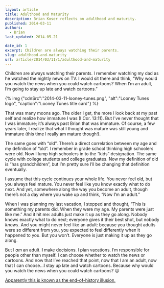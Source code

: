 ```yaml
---
layout: article
title: Adulthood and Maturity
description: Brian Koser reflects on adulthood and maturity.
published: 2014-03-11
authors:
  - Brian
last_updated: 2014-05-21

date_id: 1
excerpt: Chil­dren are al­ways watch­ing their par­ents.
slug: adulthood-and-maturity
url: article/2014/03/11/1/adulthood-and-maturity
---
```


Children are always watching their parents. I remember watching my dad as he watched the nightly news on TV. I would sit there and think, “Why would you watch the news when you could watch cartoons? When I’m an adult, I’m going to stay up late and watch cartoons.”

{% img {"cdnSrc":"2014-03-11-looney-tunes.png", "alt":"Looney Tunes logo", "caption":"Looney Tunes title card"} %}

That was many moons ago. The older I get, the more I look back at my past self and realize how immature I was (I Cor. 13:11). But I’ve never thought that I was immature; it’s always past Brian that was immature. Of course, a few years later, I realize that what I thought was mature was still young and immature (this time I really am mature though!).

The same goes with “old”. There’s a direct correlation between my age and my definition of “old”. I remember in grade school thinking high schoolers were old. Now I lump high schoolers in to the “kids” designation. The same cycle with college students and college graduates. Now my definition of old is “has grandchildren”, but I’m pretty sure I’ll be changing that definition eventually.

I assume that this cycle continues your whole life. You never feel old, but you always feel mature. You never feel like you know exactly what to do next. And yet, somewhere along the way you become an adult, though there’s not a day where you wake up and think, “Now I’m an adult.” 

When I was planning my last vacation, I stopped and thought, “This is something my parents did. When they were my age. My parents were just like me.” And it hit me: adults just make it up as they go along. Nobody knows exactly what to do next; everyone gives it their best shot, but nobody *knows*. And you might never feel like an adult: because you thought adults were so different from you, you expected to feel differently when it happened to you. But you won’t. Everyone is just making it up as they go along.

But I *am* an adult. I make decisions. I plan vacations. I’m responsible for people other than myself. I can choose whether to watch the news or cartoons. And now that I’ve reached that point, now that I am an adult, now that I can choose…I stay up late and watch cartoons. Because why would you watch the news when you could watch cartoons? 😉

<ins datetime="2014-05-21">Apparently this is known as the [end-of-history illusion](https://en.wikipedia.org/wiki/End-of-history_illusion).</ins>